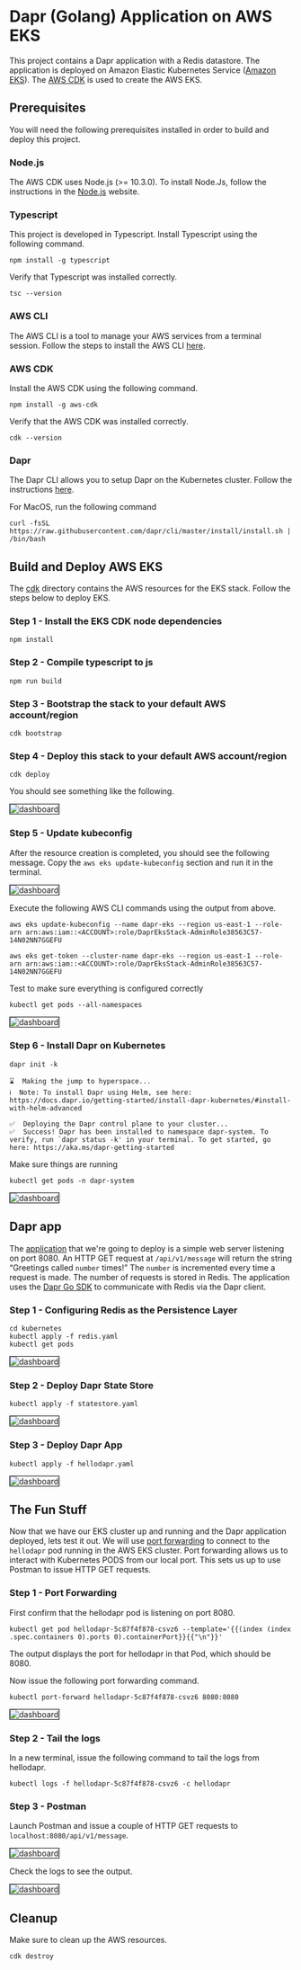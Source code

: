 # Dapr (Golang) Application on AWS EKS

This project contains a Dapr application with a Redis datastore. The application is deployed on Amazon Elastic Kubernetes Service ([Amazon EKS](https://docs.aws.amazon.com/eks/latest/userguide/what-is-eks.html)). The [AWS CDK](https://docs.aws.amazon.com/cdk/latest/guide/home.html) is used to create the AWS EKS.

## Prerequisites

You will need the following prerequisites installed in order to build and deploy this project.

### Node.js

The AWS CDK uses Node.js (>= 10.3.0).  To install Node.Js, follow the instructions in the [Node.js](https://nodejs.org/en/download/) website.

### Typescript

This project is developed in Typescript. Install Typescript using the following command.

```
npm install -g typescript
```

Verify that Typescript was installed correctly.

```
tsc --version
```

### AWS CLI

The AWS CLI is a tool to manage your AWS services from a terminal session. Follow the steps to install the AWS CLI [here](https://aws.amazon.com/cli).

### AWS CDK

Install the AWS CDK using the following command.

```
npm install -g aws-cdk
```

Verify that the AWS CDK was installed correctly.

```
cdk --version
```

### Dapr

The Dapr CLI allows you to setup Dapr on the Kubernetes cluster.  Follow the instructions [here](https://docs.dapr.io/getting-started/install-dapr).

For MacOS, run the following command

```
curl -fsSL https://raw.githubusercontent.com/dapr/cli/master/install/install.sh | /bin/bash
```

## Build and Deploy AWS EKS

The [cdk](./cdk/) directory contains the AWS resources for the EKS stack.  Follow the steps below to deploy EKS.

### Step 1 - Install the EKS CDK node dependencies

```
npm install
```

### Step 2 - Compile typescript to js

```
npm run build
```

### Step 3 - Bootstrap the stack to your default AWS account/region

```
cdk bootstrap
```

### Step 4 - Deploy this stack to your default AWS account/region

```
cdk deploy
```

You should see something like the following.

<img src="images/cdk-deploy.png" alt="dashboard" style="border:1px solid black">

### Step 5 - Update kubeconfig

After the resource creation is completed, you should see the following message.  Copy the `aws eks update-kubeconfig` section and run it in the terminal.

<img src="images/update-kubeconfig.png" alt="dashboard" style="border:1px solid black">

Execute the following AWS CLI commands using the output from above.

```
aws eks update-kubeconfig --name dapr-eks --region us-east-1 --role-arn arn:aws:iam::<ACCOUNT>:role/DaprEksStack-AdminRole38563C57-14N02NN7GGEFU
```

```
aws eks get-token --cluster-name dapr-eks --region us-east-1 --role-arn arn:aws:iam::<ACCOUNT>:role/DaprEksStack-AdminRole38563C57-14N02NN7GGEFU
```

Test to make sure everything is configured correctly

```
kubectl get pods --all-namespaces
```

<img src="images/get-pods-initial.png" alt="dashboard" style="border:1px solid black">

### Step 6 -  Install Dapr on Kubernetes

```
dapr init -k

⌛  Making the jump to hyperspace...
ℹ️  Note: To install Dapr using Helm, see here: https://docs.dapr.io/getting-started/install-dapr-kubernetes/#install-with-helm-advanced

✅  Deploying the Dapr control plane to your cluster...
✅  Success! Dapr has been installed to namespace dapr-system. To verify, run `dapr status -k' in your terminal. To get started, go here: https://aka.ms/dapr-getting-started
```

Make sure things are running

```
kubectl get pods -n dapr-system
```

<img src="images/get-pods-dapr-system.png" alt="dashboard" style="border:1px solid black">

## Dapr app

The [application](./dapr-app/main.go) that we're going to deploy is a simple web server listening on port 8080.  An HTTP GET request at `/api/v1/message` will return the string “Greetings called `number` times!”  The `number` is incremented every time a request is made.  The number of requests is stored in Redis.  The application uses the [Dapr Go SDK](https://github.com/dapr/go-sdk) to communicate with Redis via the Dapr client.

### Step 1 - Configuring Redis as the Persistence Layer

```
cd kubernetes
kubectl apply -f redis.yaml
kubectl get pods
```

<img src="images/redis-deploy.png" alt="dashboard" style="border:1px solid black">

### Step 2 - Deploy Dapr State Store

```
kubectl apply -f statestore.yaml
```

<img src="images/statestore-deploy.png" alt="dashboard" style="border:1px solid black">

### Step 3 - Deploy Dapr App

```
kubectl apply -f hellodapr.yaml
```

<img src="images/hellodapr-deploy.png" alt="dashboard" style="border:1px solid black">

## The Fun Stuff

Now that we have our EKS cluster up and running and the Dapr application deployed, lets test it out. We will use [port forwarding](https://kubernetes.io/docs/tasks/access-application-cluster/port-forward-access-application-cluster/) to connect to the `hellodapr` pod running in the AWS EKS cluster. Port forwarding allows us to interact with Kubernetes PODS from our local port. This sets us up to use Postman to issue HTTP GET requests.

### Step 1 - Port Forwarding

First confirm that the hellodapr pod is listening on port 8080.

```
kubectl get pod hellodapr-5c87f4f878-csvz6 --template='{{(index (index .spec.containers 0).ports 0).containerPort}}{{"\n"}}'
```

The output displays the port for hellodapr in that Pod, which should be 8080.

Now issue the following port forwarding command.

```
kubectl port-forward hellodapr-5c87f4f878-csvz6 8080:8080
```

<img src="images/port-forward.png" alt="dashboard" style="border:1px solid black">

### Step 2 - Tail the logs

In a new terminal, issue the following command to tail the logs from hellodapr.

```
kubectl logs -f hellodapr-5c87f4f878-csvz6 -c hellodapr
```

### Step 3 - Postman

Launch Postman and issue a couple of HTTP GET requests to `localhost:8080/api/v1/message`.

<img src="images/postman.png" alt="dashboard" style="border:1px solid black">

Check the logs to see the output.

<img src="images/hellodapr-logs.png" alt="dashboard" style="border:1px solid black">

## Cleanup

Make sure to clean up the AWS resources.

```
cdk destroy
```
